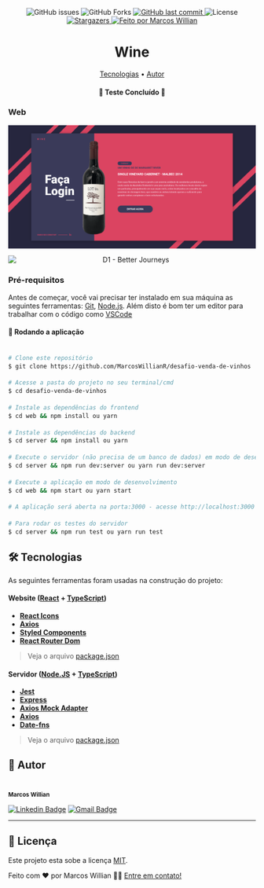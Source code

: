 
<p align="center">
  <img alt="GitHub issues" src="https://img.shields.io/github/issues/MarcosWillianR/desafio-venda-de-vinhos">

  <img alt="GitHub Forks" src="https://img.shields.io/github/forks/MarcosWillianR/desafio-venda-de-vinhos">

  <a href="https://github.com/MarcosWillianR/desafio-venda-de-vinhos/commits/master">
    <img alt="GitHub last commit" src="https://img.shields.io/github/last-commit/MarcosWillianr/desafio-venda-de-vinhos">
  </a>

  <img alt="License" src="https://img.shields.io/badge/license-MIT-117EFF">

  <a href="https://github.com/MarcosWillianR/desafio-venda-de-vinhos/stargazers">
    <img alt="Stargazers" src="https://img.shields.io/github/stars/MarcosWillianR/desafio-venda-de-vinhos">
  </a>

  <a href="https://github.com/MarcosWillianR">
    <img alt="Feito por Marcos Willian" src="http://img.shields.io/badge/feito%20por-Marcos%20Willian-%117EFF">
  </a>
</p>

<h1 align="center">Wine</h1>

<p align="center">
 <a href="#-tecnologias">Tecnologias</a> •
 <a href="#-autor">Autor</a>
</p>

<h4 align="center">🚧 Teste Concluído 🚧</h4>

### Web

<p align="center" style="display: flex; align-items: flex-start; justify-content: center;">
  <img alt="Wine" title="#Wine" src="web/src/assets/login-page-README.png" width="800px">
</p>

<p align="center" style="display: flex; align-items: flex-start; justify-content: center;">
  <img alt="D1 - Better Journeys" title="#D1" src="web/src/assets/website-navigation.gif" width="800px">
</p>


### Pré-requisitos

Antes de começar, você vai precisar ter instalado em sua máquina as seguintes ferramentas:
[Git](https://git-scm.com), [Node.js](https://nodejs.org/en/).
Além disto é bom ter um editor para trabalhar com o código como [VSCode](https://code.visualstudio.com/)

#### 🧭 Rodando a aplicação

```bash

# Clone este repositório
$ git clone https://github.com/MarcosWillianR/desafio-venda-de-vinhos

# Acesse a pasta do projeto no seu terminal/cmd
$ cd desafio-venda-de-vinhos

# Instale as dependências do frontend
$ cd web && npm install ou yarn

# Instale as dependências do backend
$ cd server && npm install ou yarn

# Execute o servidor (não precisa de um banco de dados) em modo de desenvolvimento
$ cd server && npm run dev:server ou yarn run dev:server

# Execute a aplicação em modo de desenvolvimento
$ cd web && npm start ou yarn start

# A aplicação será aberta na porta:3000 - acesse http://localhost:3000

# Para rodar os testes do servidor
$ cd server && npm run test ou yarn run test
```

## 🛠 Tecnologias

As seguintes ferramentas foram usadas na construção do projeto:

#### **Website**  ([React](https://reactjs.org/)  +  [TypeScript](https://www.typescriptlang.org/))

-   **[React Icons](https://react-icons.github.io/react-icons/)**
-   **[Axios](https://github.com/axios/axios)**
-   **[Styled Components](https://github.com/styled-components/styled-components)**
-   **[React Router Dom](https://github.com/ReactTraining/react-router/tree/master/packages/react-router-dom)**

> Veja o arquivo  [package.json](https://github.com/MarcosWillianR/desafio-venda-de-vinhos/blob/master/web/package.json)

#### **Servidor**  ([Node.JS](https://nodejs.org/en/)  +  [TypeScript](https://www.typescriptlang.org/))

-   **[Jest](https://github.com/facebook/jest)**
-   **[Express](https://github.com/expressjs/express)**
-   **[Axios Mock Adapter](https://github.com/ctimmerm/axios-mock-adapter)**
-   **[Axios](https://github.com/axios/axios)**
-   **[Date-fns](https://github.com/date-fns/date-fns)**

> Veja o arquivo  [package.json](https://github.com/MarcosWillianR/desafio-venda-de-vinhos/blob/master/server/package.json)

## 🦸 Autor

 <img style="border-radius: 50%;" src="https://github.com/MarcosWillianR.png" width="50px;" alt=""/>
 <br />
 <sub><b>Marcos Willian</b></sub></a>
 <br />

[![Linkedin Badge](https://img.shields.io/badge/-Marcos%20Willian-blue?style=flat-square&logo=Linkedin&logoColor=white&link=https://www.linkedin.com/in/marcos-willian-977311188/)](https://www.linkedin.com/in/marcos-willian-977311188/)
[![Gmail Badge](https://img.shields.io/badge/-markusuuuu@gmail.com-c14438?style=flat-square&logo=Gmail&logoColor=white&link=mailto:markusuuuu@gmail.com)](markusuuuu@gmail.com)

---

## 📝 Licença

Este projeto esta sobe a licença [MIT](./LICENSE).

Feito com ❤️ por Marcos Willian 👋🏽 [Entre em contato!](https://www.linkedin.com/in/marcos-willian-977311188/)